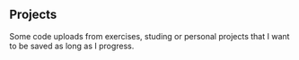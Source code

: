## Projects

Some code uploads from exercises, studing or personal projects that I want to be saved as long as I progress.
